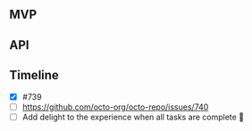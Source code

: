 ## MVP

## API

## Timeline
- [x] #739
- [ ] https://github.com/octo-org/octo-repo/issues/740
- [ ] Add delight to the experience when all tasks are complete :tada:
